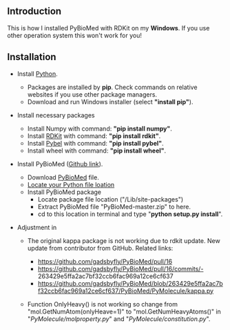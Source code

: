 ## Introduction
This is how I installed PyBioMed with RDKit on my **Windows**. If you use other operation system this won't work for you!

## Installation
- Install [Python](https://www.python.org/downloads/release/python-3913).
    - Packages are installed by **pip**. Check commands on relative websites if you use other package managers.
    - Download and run Windows installer (select **"install pip"**).
 
- Install necessary packages 
    - Install Numpy with command: **"pip install numpy"**.
    - Install [RDKit](https://www.rdkit.org/) with command: **"pip install rdkit"**.
    - Install [Pybel](http://openbabel.org/docs/current/UseTheLibrary/PythonInstall.html) with command: **"pip install pybel"**.
    - Install wheel with command: **"pip install wheel"**.

-  Install PyBioMed ([Github link](https://github.com/gadsbyfly/PyBioMed)).
    - Download [PyBioMed](https://codeload.github.com/gadsbyfly/PyBioMed/zip/refs/heads/master) file.
    - [Locate your Python file loation](https://datatofish.com/locate-python-windows/#:~:text=Manually%20Locate%20Where%20Python%20is%20Installed&text=Type%20'Python'%20in%20the%20Windows,Click%20on%20%E2%80%9COpen%20File%20Location%E2%80%9C)
    - Install PyBioMed package
        - Locate package file location ("/Lib/site-packages")
        - Extract PyBioMed file "PyBioMed-master.zip" to here.
        - cd to this location in terminal and type "**python setup.py install**".

- Adjustment in
    - The original kappa package is not working due to rdkit update. New update from contributor from GitHub.
    Related links:
        - https://github.com/gadsbyfly/PyBioMed/pull/16
        - https://github.com/gadsbyfly/PyBioMed/pull/16/commits/- 263429e5ffa2ac7bf32ccb6fac969a12ce6cf637 
        - https://github.com/gadsbyfly/PyBioMed/blob/263429e5ffa2ac7bf32ccb6fac969a12ce6cf637/PyBioMed/PyMolecule/kappa.py


    - Function OnlyHeavy() is not working so change from "mol.GetNumAtom(onlyHeave=1)" to "mol.GetNumHeavyAtoms()" in "*PyMolecule/molproperty.py*" and "*PyMolecule/constitution.py*".
